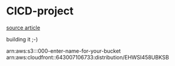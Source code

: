 # CICD-project

[source article](https://www.bluelabellabs.com/blog/deploy-reactjs-app-aws-s3-cloudfront/)  

building it ;-)

arn:aws:s3:::000-enter-name-for-your-bucket
arn:aws:cloudfront::643007106733:distribution/EHWSI458UBKSB
